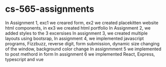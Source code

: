 # cs-565-assignments
In Assignment 1, exc1 we creared form, ex2 we created placekitten website html components, in ex3 we created html portfolio
In Assignment 2, we added styles to the 3 excersises
In assignment 3, we created multiple layouts using bootsrap, 
In assignment 4, we implemented javascript programs, Fizzbuzz, reverse digit, form submission, dynamic size changing of the window, background color change
In assignmment 5 we implemented to post methord in form
In  assignment 6 we implemented React, Express, typescript and vue

